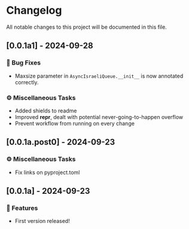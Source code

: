 # Changelog

All notable changes to this project will be documented in this file.

## [0.0.1a1] - 2024-09-28

### 🐛 Bug Fixes

- Maxsize parameter in `AsyncIsraeliQueue.__init__` is now annotated correctly.

### ⚙️ Miscellaneous Tasks

- Added shields to readme
- Improved __repr__, dealt with potential never-going-to-happen overflow
- Prevent workflow from running on every change

## [0.0.1a.post0] - 2024-09-23

### ⚙️ Miscellaneous Tasks

- Fix links on pyproject.toml

## [0.0.1a] - 2024-09-23

### 🚀 Features

- First version released!

<!-- generated by git-cliff -->
